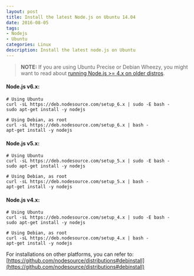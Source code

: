 ```yaml
---
layout: post
title: Install the latest Node.js on Ubuntu 14.04
date: 2016-08-05
tags:
- Nodejs
- Ubuntu
categories: Linux
description: Install the latest node.js on Ubuntu
---
```


> **NOTE:** If you are using Ubuntu Precise or Debian Wheezy, you might want to read about [running Node.js >= 4.x on older distros](https://github.com/nodesource/distributions/blob/master/OLDER_DISTROS.md "running Node.js >= 4.x on older distros").


#### Node.js v6.x:
```
# Using Ubuntu
curl -sL https://deb.nodesource.com/setup_6.x | sudo -E bash -
sudo apt-get install -y nodejs

# Using Debian, as root
curl -sL https://deb.nodesource.com/setup_6.x | bash -
apt-get install -y nodejs
```

#### Node.js v5.x:
```
# Using Ubuntu
curl -sL https://deb.nodesource.com/setup_5.x | sudo -E bash -
sudo apt-get install -y nodejs

# Using Debian, as root
curl -sL https://deb.nodesource.com/setup_5.x | bash -
apt-get install -y nodejs
```

#### Node.js v4.x:
```
# Using Ubuntu
curl -sL https://deb.nodesource.com/setup_4.x | sudo -E bash -
sudo apt-get install -y nodejs

# Using Debian, as root
curl -sL https://deb.nodesource.com/setup_4.x | bash -
apt-get install -y nodejs
```

For installations on other platforms, you can refer to: [https://github.com/nodesource/distributions#debinstall](https://github.com/nodesource/distributions#debinstall)
